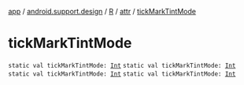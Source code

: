 [app](../../../index.md) / [android.support.design](../../index.md) / [R](../index.md) / [attr](index.md) / [tickMarkTintMode](.)

# tickMarkTintMode

`static val tickMarkTintMode: `[`Int`](https://kotlinlang.org/api/latest/jvm/stdlib/kotlin/-int/index.html)
`static val tickMarkTintMode: `[`Int`](https://kotlinlang.org/api/latest/jvm/stdlib/kotlin/-int/index.html)
`static val tickMarkTintMode: `[`Int`](https://kotlinlang.org/api/latest/jvm/stdlib/kotlin/-int/index.html)
`static val tickMarkTintMode: `[`Int`](https://kotlinlang.org/api/latest/jvm/stdlib/kotlin/-int/index.html)
